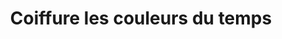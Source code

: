 ---
title: "Coiffure les couleurs du temps"
url: /dijon/coiffure-les-couleurs-du-temps/
shop: Friseur
---
